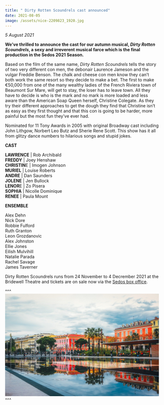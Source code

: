 ```yaml
---
title: " Dirty Rotten Scoundrels cast announced"
date: 2021-08-05
image: /assets/nice-2209823_1920.jpg
---
```

*5 August 2021*

**We’ve thrilled to announce the cast for our autumn musical, *Dirty Rotten Scoundrels*, a sexy and irreverent musical farce which is the final production in the Sedos 2021 Season.**

Based on the film of the same name, *Dirty Rotten Scoundrels* tells the story of two very different con men, the debonair Laurence Jameson and the vulgar Freddie Benson. The chalk and cheese con men know they can’t both work the same resort so they decide to make a bet. The first to make €50,000 from one of the many wealthy ladies of the French Riviera town of Beaumont Sur Mare, will get to stay, the loser has to leave town. All they have to decide is who is the mark and no mark is more loaded and less aware than the American Soap Queen herself, Christine Colegate. As they try their different approaches to get the dough they find that Christine isn’t as easy as they first thought and that this con is going to be harder, more painful but the most fun they’ve ever had.

Nominated for 11 Tony Awards in 2005 with original Broadway cast including John Lithgow, Norbert Leo Butz and Sherie Rene Scott. This show has it all from glitzy dance numbers to hilarious songs and stupid jokes.

**CAST**

**LAWRENCE** | Rob Archibald	\
**FREDDY** | Joey Henshaw	\
**CHRISTIN**E | Imogen Johnson	\
**MURIEL** | Louise Roberts	\
**ANDRE** | Dan Saunders	\
**JOLENE** | Jen Bullock	\
**LENOR**E | Zo Pisera	\
**SOPHIA** | Nicolle Dominique	\
**RENEE** | Paula Mount

**ENSEMBLE**

Alex Dehn\
Nick Dore\
Robbie Fulford	\
Ruth Granton	\
Leon Grozdanovic\
Alex Johnston\
Ellie Jones\
Eilish Mulvihill	\
Natalie Parada	 \
Rachel Savage	\
James Taverner

Dirty Rotten Scoundrels runs from 24 November to 4 Decrember 2021 at the Bridewell Theatre and tickets are on sale now via the [Sedos box office](https://sedos.ticketsolve.com/shows).

^^^
![](/assets/nice-2209823_1920.jpg)
^^^
